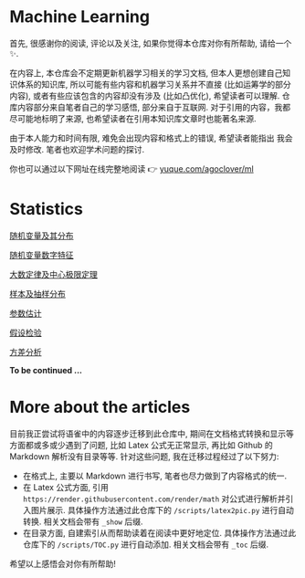 # Machine Learning

首先, 很感谢你的阅读, 评论以及关注, 如果你觉得本仓库对你有所帮助, 请给一个✨.

在内容上, 本仓库会不定期更新机器学习相关的学习文档, 但本人更想创建自己知识体系的知识库, 所以可能有些内容和机器学习关系并不直接 (比如运筹学的部分内容), 或者有些应该包含的内容却没有涉及 (比如凸优化), 希望读者可以理解. 仓库内容部分来自笔者自己的学习感悟, 部分来自于互联网. 对于引用的内容，我都尽可能地标明了来源, 也希望读者在引用本知识库文章时也能著名来源. 

由于本人能力和时间有限, 难免会出现内容和格式上的错误, 希望读者能指出 我会及时修改. 笔者也欢迎学术问题的探讨.

你也可以通过以下网址在线完整地阅读 👉  [yuque.com/agoclover/ml](https://www.yuque.com/agoclover/ml)

# Statistics

[随机变量及其分布](Statistics/随机变量及其分布_show_toc.md)

[随机变量数字特征](Statistics/随机变量数字特征_show_toc.md)

[大数定律及中心极限定理](Statistics/大数定律及中心极限定理_show_toc.md)

[样本及抽样分布](Statistics/样本及抽样分布.pdf)

[参数估计](Statistics/参数估计.pdf)

[假设检验](Statistics/假设检验.pdf)

[方差分析](Statistics/方差分析.pdf)



**To be continued ...**



# More about the articles

目前我正尝试将语雀中的内容逐步迁移到此仓库中, 期间在文档格式转换和显示等方面都或多或少遇到了问题, 比如 Latex 公式无正常显示, 再比如 Github 的 Markdown 解析没有目录等等. 针对这些问题, 我在迁移过程经过了以下努力:

- 在格式上, 主要以 Markdown 进行书写, 笔者也尽力做到了内容格式的统一. 
- 在 Latex 公式方面, 引用 `https://render.githubusercontent.com/render/math` 对公式进行解析并引入图片展示. 具体操作方法通过此仓库下的 `/scripts/latex2pic.py` 进行自动转换. 相关文档会带有 `_show` 后缀.
- 在目录方面, 自建索引从而帮助读着在阅读中更好地定位. 具体操作方法通过此仓库下的  `/scripts/TOC.py`  进行自动添加. 相关文档会带有 `_toc` 后缀.

希望以上感悟会对你有所帮助!